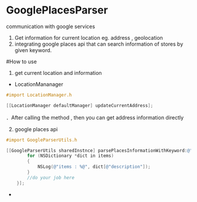 # GooglePlacesParser
communication with google services

1. Get information for current location  eg. address , geolocation
2. integrating google places api that can search information of stores by given keyword.

#How to use

1. get current location and information
  
 - LocationMananager
```objective-c
#import LocationManager.h

[[LocationManager defaultManager] updateCurrentAddress];
```

．After calling the method , then you can get address information directly

2. google places api

```objective-c
#import GoogleParserUtils.h

[[GoogleParserUtils sharedInstnce] parsePlacesInformationWithKeyword:@"7-11" location:currentLocation completion:^(BOOL success, NSArray *items) {
        for (NSDictionary *dict in items)
        {
            NSLog(@"items : %@", dict[@"description"]);
        }
        //do your job here
    }];
```
 - 


